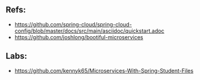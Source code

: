 ## Refs:
* https://github.com/spring-cloud/spring-cloud-config/blob/master/docs/src/main/asciidoc/quickstart.adoc
* https://github.com/joshlong/bootiful-microservices

## Labs:
* https://github.com/kennyk65/Microservices-With-Spring-Student-Files
